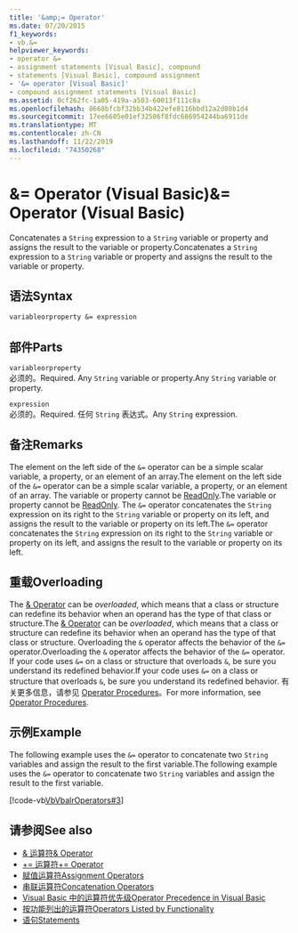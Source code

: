 ```yaml
---
title: '&amp;= Operator'
ms.date: 07/20/2015
f1_keywords:
- vb.&=
helpviewer_keywords:
- operator &=
- assignment statements [Visual Basic], compound
- statements [Visual Basic], compound assignment
- '&= operator [Visual Basic]'
- compound assignment statements [Visual Basic]
ms.assetid: 0cf262fc-1a05-419a-a503-60013f111c8a
ms.openlocfilehash: 8668bfcbf32bb34b422efe8116bbd12a2d80b1d4
ms.sourcegitcommit: 17ee6605e01ef32506f8fdc686954244ba6911de
ms.translationtype: MT
ms.contentlocale: zh-CN
ms.lasthandoff: 11/22/2019
ms.locfileid: "74350268"
---
```

# <a name="amp-operator-visual-basic"></a><span data-ttu-id="c4107-102">&amp;= Operator (Visual Basic)</span><span class="sxs-lookup"><span data-stu-id="c4107-102">&amp;= Operator (Visual Basic)</span></span>
<span data-ttu-id="c4107-103">Concatenates a `String` expression to a `String` variable or property and assigns the result to the variable or property.</span><span class="sxs-lookup"><span data-stu-id="c4107-103">Concatenates a `String` expression to a `String` variable or property and assigns the result to the variable or property.</span></span>  
  
## <a name="syntax"></a><span data-ttu-id="c4107-104">语法</span><span class="sxs-lookup"><span data-stu-id="c4107-104">Syntax</span></span>  
  
```vb  
variableorproperty &= expression  
```  
  
## <a name="parts"></a><span data-ttu-id="c4107-105">部件</span><span class="sxs-lookup"><span data-stu-id="c4107-105">Parts</span></span>  
 `variableorproperty`  
 <span data-ttu-id="c4107-106">必须的。</span><span class="sxs-lookup"><span data-stu-id="c4107-106">Required.</span></span> <span data-ttu-id="c4107-107">Any `String` variable or property.</span><span class="sxs-lookup"><span data-stu-id="c4107-107">Any `String` variable or property.</span></span>  
  
 `expression`  
 <span data-ttu-id="c4107-108">必须的。</span><span class="sxs-lookup"><span data-stu-id="c4107-108">Required.</span></span> <span data-ttu-id="c4107-109">任何 `String` 表达式。</span><span class="sxs-lookup"><span data-stu-id="c4107-109">Any `String` expression.</span></span>  
  
## <a name="remarks"></a><span data-ttu-id="c4107-110">备注</span><span class="sxs-lookup"><span data-stu-id="c4107-110">Remarks</span></span>  
 <span data-ttu-id="c4107-111">The element on the left side of the `&=` operator can be a simple scalar variable, a property, or an element of an array.</span><span class="sxs-lookup"><span data-stu-id="c4107-111">The element on the left side of the `&=` operator can be a simple scalar variable, a property, or an element of an array.</span></span> <span data-ttu-id="c4107-112">The variable or property cannot be [ReadOnly](../../../visual-basic/language-reference/modifiers/readonly.md).</span><span class="sxs-lookup"><span data-stu-id="c4107-112">The variable or property cannot be [ReadOnly](../../../visual-basic/language-reference/modifiers/readonly.md).</span></span> <span data-ttu-id="c4107-113">The `&=` operator concatenates the `String` expression on its right to the `String` variable or property on its left, and assigns the result to the variable or property on its left.</span><span class="sxs-lookup"><span data-stu-id="c4107-113">The `&=` operator concatenates the `String` expression on its right to the `String` variable or property on its left, and assigns the result to the variable or property on its left.</span></span>  
  
## <a name="overloading"></a><span data-ttu-id="c4107-114">重载</span><span class="sxs-lookup"><span data-stu-id="c4107-114">Overloading</span></span>  
 <span data-ttu-id="c4107-115">The [& Operator](../../../visual-basic/language-reference/operators/concatenation-operator.md) can be *overloaded*, which means that a class or structure can redefine its behavior when an operand has the type of that class or structure.</span><span class="sxs-lookup"><span data-stu-id="c4107-115">The [& Operator](../../../visual-basic/language-reference/operators/concatenation-operator.md) can be *overloaded*, which means that a class or structure can redefine its behavior when an operand has the type of that class or structure.</span></span> <span data-ttu-id="c4107-116">Overloading the `&` operator affects the behavior of the `&=` operator.</span><span class="sxs-lookup"><span data-stu-id="c4107-116">Overloading the `&` operator affects the behavior of the `&=` operator.</span></span> <span data-ttu-id="c4107-117">If your code uses `&=` on a class or structure that overloads `&`, be sure you understand its redefined behavior.</span><span class="sxs-lookup"><span data-stu-id="c4107-117">If your code uses `&=` on a class or structure that overloads `&`, be sure you understand its redefined behavior.</span></span> <span data-ttu-id="c4107-118">有关更多信息，请参见 [Operator Procedures](../../../visual-basic/programming-guide/language-features/procedures/operator-procedures.md)。</span><span class="sxs-lookup"><span data-stu-id="c4107-118">For more information, see [Operator Procedures](../../../visual-basic/programming-guide/language-features/procedures/operator-procedures.md).</span></span>  
  
## <a name="example"></a><span data-ttu-id="c4107-119">示例</span><span class="sxs-lookup"><span data-stu-id="c4107-119">Example</span></span>  
 <span data-ttu-id="c4107-120">The following example uses the `&=` operator to concatenate two `String` variables and assign the result to the first variable.</span><span class="sxs-lookup"><span data-stu-id="c4107-120">The following example uses the `&=` operator to concatenate two `String` variables and assign the result to the first variable.</span></span>  
  
 [!code-vb[VbVbalrOperators#3](~/samples/snippets/visualbasic/VS_Snippets_VBCSharp/VbVbalrOperators/VB/Class1.vb#3)]  
  
## <a name="see-also"></a><span data-ttu-id="c4107-121">请参阅</span><span class="sxs-lookup"><span data-stu-id="c4107-121">See also</span></span>

- [<span data-ttu-id="c4107-122">& 运算符</span><span class="sxs-lookup"><span data-stu-id="c4107-122">& Operator</span></span>](../../../visual-basic/language-reference/operators/concatenation-operator.md)
- [<span data-ttu-id="c4107-123">+= 运算符</span><span class="sxs-lookup"><span data-stu-id="c4107-123">+= Operator</span></span>](../../../visual-basic/language-reference/operators/addition-assignment-operator.md)
- [<span data-ttu-id="c4107-124">赋值运算符</span><span class="sxs-lookup"><span data-stu-id="c4107-124">Assignment Operators</span></span>](../../../visual-basic/language-reference/operators/assignment-operators.md)
- [<span data-ttu-id="c4107-125">串联运算符</span><span class="sxs-lookup"><span data-stu-id="c4107-125">Concatenation Operators</span></span>](../../../visual-basic/language-reference/operators/concatenation-operators.md)
- [<span data-ttu-id="c4107-126">Visual Basic 中的运算符优先级</span><span class="sxs-lookup"><span data-stu-id="c4107-126">Operator Precedence in Visual Basic</span></span>](../../../visual-basic/language-reference/operators/operator-precedence.md)
- [<span data-ttu-id="c4107-127">按功能列出的运算符</span><span class="sxs-lookup"><span data-stu-id="c4107-127">Operators Listed by Functionality</span></span>](../../../visual-basic/language-reference/operators/operators-listed-by-functionality.md)
- [<span data-ttu-id="c4107-128">语句</span><span class="sxs-lookup"><span data-stu-id="c4107-128">Statements</span></span>](../../../visual-basic/programming-guide/language-features/statements.md)
